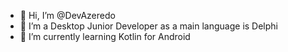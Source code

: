 - 👋 Hi, I’m @DevAzeredo
- 👀 I’m a Desktop Junior Developer as a main language is Delphi
- 🌱 I’m currently learning Kotlin for Android
